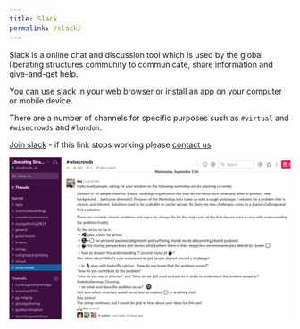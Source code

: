 ```yaml
---
title: Slack
permalink: /slack/
---
```


Slack is a online chat and discussion tool which is used by the global liberating structures community to communicate, share information and give-and-get help.

You can use slack in your web browser or install an app on your computer or mobile device.

There are a number of channels for specific purposes such as `#virtual` and `#wisecrowds` and `#london`.

[Join slack](https://join.slack.com/t/liberatingstructures/shared_invite/zt-f0152w3l-kEs9rto7Am29tKozmY6NlQ) - if this link stops working please [contact us](/about/#contact-us)

![Slack](/assets/images/slack_screenshot.png)



